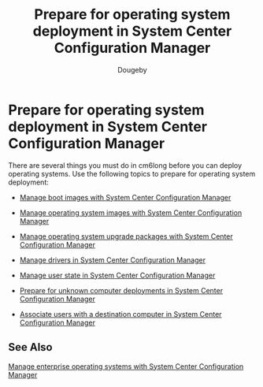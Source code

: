 ﻿---
title: "Prepare for operating system deployment in System Center Configuration Manager"
ms.custom: na
ms.date: 12/08/2015
ms.prod: configuration-manager
ms.reviewer: na
ms.suite: na
ms.technology: 
  - configmgr-osd
ms.tgt_pltfrm: na
ms.topic: article
ms.assetid: 8d27e5ac-4f19-4b3d-85c7-fa34eb5d5e7e
caps.latest.revision: 3
author: Dougeby

---
# Prepare for operating system deployment in System Center Configuration Manager
There are several things you must do in cm6long before you can deploy operating systems. Use the following topics to prepare for operating system deployment:  
  
-   [Manage boot images with System Center Configuration Manager](../../osd/deploy-use/manage-boot-images.md)  
  
-   [Manage operating system images with System Center Configuration Manager](../../osd/deploy-use/manage-operating-system-images.md)  
  
-   [Manage operating system upgrade packages with System Center Configuration Manager](../../osd/deploy-use/manage-operating-system-upgrade-packages.md)  
  
-   [Manage drivers in System Center Configuration Manager](../../osd/deploy-use/manage-drivers.md)  
  
-   [Manage user state in System Center Configuration Manager](../../osd/deploy-use/manage-user-state.md)  
  
-   [Prepare for unknown computer deployments in System Center Configuration Manager](../../osd/deploy-use/prepare-for-unknown-computer-deployments.md)  
  
-   [Associate users with a destination computer in System Center Configuration Manager](../../osd/deploy-use/associate-users-with-a-destination-computer.md)  
  
## See Also  
 [Manage enterprise operating systems with System Center Configuration Manager](../Topic/Manage%20enterprise%20operating%20systems%20with%20System%20Center%20Configuration%20Manager.md)

